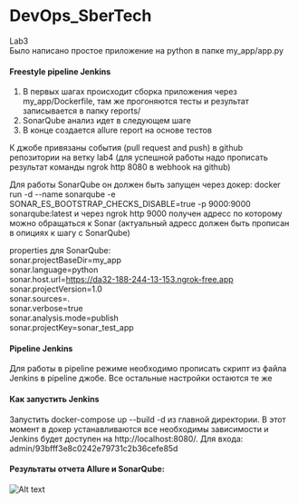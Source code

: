 # DevOps_SberTech
Lab3  
Было написано простое приложение на python в папке my_app/app.py  
#### Freestyle pipeline Jenkins
1) В первых шагах происходит сборка приложения через my_app/Dockerfile, там же прогоняются тесты и результат записывается в папку reports/  
2) SonarQube анализ идет в следующем шаге  
3) В конце создается allure report на основе тестов  
  
К джобе привязаны события (pull request and push) в github репозитории на ветку lab4 (для успешной работы надо прописать результат команды ngrok http 8080 в webhook на github)  
  
Для работы SonarQube он должен быть запущен через докер: docker run -d --name sonarqube -e SONAR_ES_BOOTSTRAP_CHECKS_DISABLE=true -p 9000:9000 sonarqube:latest и через ngrok http 9000 получен адресс по которому можно обращаться к Sonar (актуальный адресс должен быть прописан в опициях к шагу с SonarQube)  

properties для SonarQube:  
sonar.projectBaseDir=my_app  
sonar.language=python  
sonar.host.url=https://da32-188-244-13-153.ngrok-free.app  
sonar.projectVersion=1.0  
sonar.sources=.  
sonar.verbose=true  
sonar.analysis.mode=publish  
sonar.projectKey=sonar_test_app  

#### Pipeline Jenkins  
Для работы в pipeline режиме необходимо прописать скрипт из файла Jenkins в pipeline джобе. Все остальные настройки остаются те же   

#### Как запустить Jenkins  
Запустить docker-compose up --build -d из главной директории. В этот момент в докер устанавливаются все необходимы зависимости и Jenkins будет доступен на http://localhost:8080/. Для входа: admin/93bfff3e8c0242e79731c2b36cefe85d  

#### Результаты отчета Allure и SonarQube:  
![Alt text](https://file%252B.vscode-resource.vscode-cdn.net/var/folders/tt/0y5vp5491yj963rmldffwhhnb83rqf/T/TemporaryItems/NSIRD_screencaptureui_hrOQZo/Screen%2520Shot%25202023-12-11%2520at%252006.52.15.png?version%253D1702266745527)